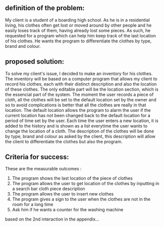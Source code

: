 definition of the problem:
---------
My client is a student of a boarding high school. As he is in a residential living, his clothes often get lost or moved around by other people and he easily loses track of them, having already lost some pieces. As such, he requested for a program which can help him keep track of the last location of his clothes. He wants the program to differentiate the clothes by type, brand and colour.  




proposed solution: 
-----------------
To solve my client's issue, I decided to make an inventory for his clothes. The inventory will be based on a computer program that allows my client to record his clothes, each with their distinct description and also the location of these clothes. The only editable part will be the location section, which is the essencial part of the system. The moment the user records a piece of cloth, all the clothes will be set to the default location set by the owner and so to avoid complications is better that all the clothes are really in that location. The default location allows the program to alarm the user if the current location has not been changed back to the default location for a period of time set by the user. Each time the user enters a new location, it is added to the history and is shown as a list everytime the user wants to change the location of a cloth. The description of the clothes will be done by type, brand and colour as asked by the client, this description will allow the client to differentiate the clothes but also the program. 




Criteria for success:
--------------

These are the measurable outcomes :
1. The program shows the last location of the piece of clothes
1. The program allows the user to get location of the clothes by inputting in a search bar cloth piece description
1. The program allows the user to insert new clothes 
1. The program gives a sign to the user when the clothes are not in the room for a long time 
1. Ask him if he wants a counter for the washing machine

based on the 2nd interaction in the appendix...
